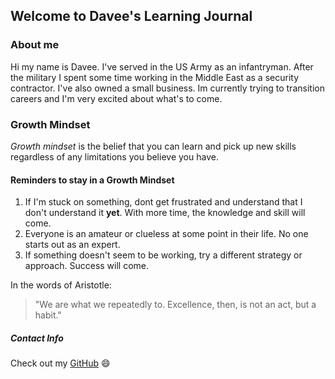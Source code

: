 ## Welcome to Davee's Learning Journal

### About me

Hi my name is Davee. I've served in the US Army as an infantryman. After the military I spent some time working in the Middle East as a security contractor. I've also owned a small business. Im currently trying to transition careers and I'm very excited about what's to come. 

### Growth Mindset

*Growth mindset* is the belief that you can learn and pick up new skills regardless of any limitations you believe you have.   

#### Reminders to stay in a Growth Mindset

1. If I'm stuck on something, dont get frustrated and understand that I don't understand it **yet**. With more time, the knowledge and skill will come. 
2. Everyone is an amateur or clueless at some point in their life. No one starts out as an expert.
3. If something doesn't seem to be working, try a different strategy or approach. Success will come. 

In the words of Aristotle:
> "We are what we repeatedly to. Excellence, then, is not an act, but a habit."

##### Contact Info
Check out my [GitHub](https://github.com/daveeS987)
:smile:







